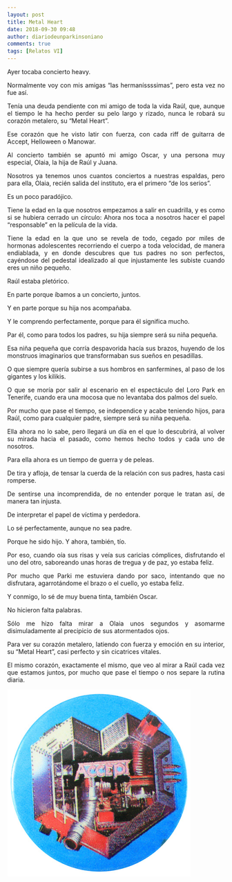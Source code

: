 ```yaml
---
layout: post
title: Metal Heart
date: 2018-09-30 09:48
author: diariodeunparkinsoniano
comments: true
tags: [Relatos VI]
---
```

<p style="text-align:justify;">Ayer tocaba concierto heavy.</p>
<p style="text-align:justify;">Normalmente voy con mis amigas “las hermaníssssimas”, pero esta vez no fue así.</p>
<p style="text-align:justify;">Tenía una deuda pendiente con mi amigo de toda la vida Raúl, que, aunque el tiempo le ha hecho perder su pelo largo y rizado, nunca le robará su corazón metalero, su “Metal Heart”.</p>
<p style="text-align:justify;">Ese corazón que he visto latir con fuerza, con cada riff de guitarra de Accept, Helloween o Manowar.</p>
<p style="text-align:justify;">Al concierto también se apuntó mi amigo Oscar, y una persona muy especial, Olaia, la hija de Raúl y Juana.</p>
<p style="text-align:justify;">Nosotros ya tenemos unos cuantos conciertos a nuestras espaldas, pero para ella, Olaia, recién salida del instituto, era el primero “de los serios”.</p>
<p style="text-align:justify;">Es un poco paradójico.</p>
<p style="text-align:justify;">Tiene la edad en la que nosotros empezamos a salir en cuadrilla, y es como si se hubiera cerrado un círculo: Ahora nos toca a nosotros hacer el papel “responsable” en la película de la vida.</p>
<p style="text-align:justify;">Tiene la edad en la que uno se revela de todo, cegado por miles de hormonas adolescentes recorriendo el cuerpo a toda velocidad, de manera endiablada, y en donde descubres que tus padres no son perfectos, cayéndose del pedestal idealizado al que injustamente les subiste cuando eres un niño pequeño.</p>
<p style="text-align:justify;">Raúl estaba pletórico.</p>
<p style="text-align:justify;">En parte porque íbamos a un concierto, juntos.</p>
<p style="text-align:justify;">Y en parte porque su hija nos acompañaba.</p>
<p style="text-align:justify;">Y le comprendo perfectamente, porque para él significa mucho.</p>
<p style="text-align:justify;">Par él, como para todos los padres, su hija siempre será su niña pequeña.</p>
<p style="text-align:justify;">Esa niña pequeña que corría despavorida hacía sus brazos, huyendo de los monstruos imaginarios que transformaban sus sueños en pesadillas.</p>
<p style="text-align:justify;">O que siempre quería subirse a sus hombros en sanfermines, al paso de los gigantes y los kilikis.</p>
<p style="text-align:justify;">O que se moría por salir al escenario en el espectáculo del Loro Park en Tenerife, cuando era una mocosa que no levantaba dos palmos del suelo.</p>
<p style="text-align:justify;">Por mucho que pase el tiempo, se independice y acabe teniendo hijos, para Raúl, como para cualquier padre, siempre será su niña pequeña.</p>
<p style="text-align:justify;">Ella ahora no lo sabe, pero llegará un día en el que lo descubrirá, al volver su mirada hacia el pasado, como hemos hecho todos y cada uno de nosotros.</p>
<p style="text-align:justify;">Para ella ahora es un tiempo de guerra y de peleas.</p>
<p style="text-align:justify;">De tira y afloja, de tensar la cuerda de la relación con sus padres, hasta casi romperse.</p>
<p style="text-align:justify;">De sentirse una incomprendida, de no entender porque le tratan así, de manera tan injusta.</p>
<p style="text-align:justify;">De interpretar el papel de víctima y perdedora.</p>
<p style="text-align:justify;">Lo sé perfectamente, aunque no sea padre.</p>
<p style="text-align:justify;">Porque he sido hijo. Y ahora, también, tío.</p>
<p style="text-align:justify;">Por eso, cuando oía sus risas y veía sus caricias cómplices, disfrutando el uno del otro, saboreando unas horas de tregua y de paz, yo estaba feliz.</p>
<p style="text-align:justify;">Por mucho que Parki me estuviera dando por saco, intentando que no disfrutara, agarrotándome el brazo o el cuello, yo estaba feliz.</p>
<p style="text-align:justify;">Y conmigo, lo sé de muy buena tinta, también Oscar.</p>
<p style="text-align:justify;">No hicieron falta palabras.</p>
<p style="text-align:justify;">Sólo me hizo falta mirar a Olaia unos segundos y asomarme disimuladamente al precipicio de sus atormentados ojos.</p>
<p style="text-align:justify;">Para ver su corazón metalero, latiendo con fuerza y emoción en su interior, su “Metal Heart”, casi perfecto y sin cicatrices vitales.</p>
<p style="text-align:justify;">El mismo corazón, exactamente el mismo, que veo al mirar a Raúl cada vez que estamos juntos, por mucho que pase el tiempo o nos separe la rutina diaria.</p>
<img class="img-fluid"  clasXs="alignnone size-full wp-image-720" src="/assets/images/2018/09/accept-metal-heart-button-badge-7558-p.jpg" alt="accept-metal-heart-button-badge-7558-p" width="425" height="431" />
